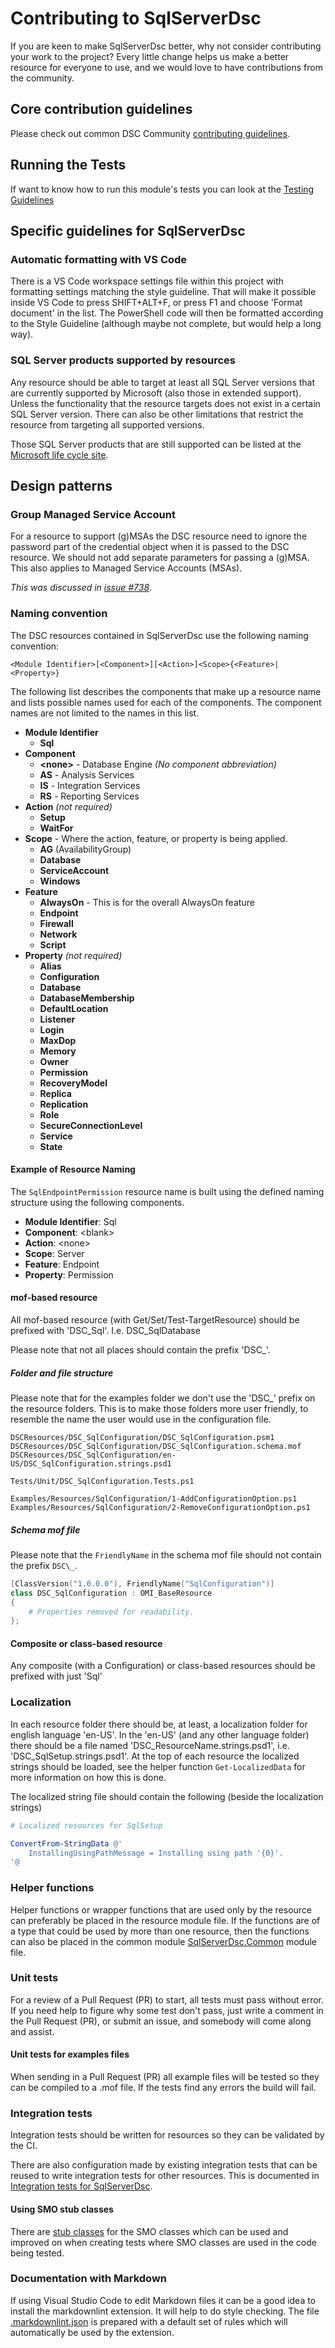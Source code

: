 # Contributing to SqlServerDsc

If you are keen to make SqlServerDsc better, why not consider contributing your work
to the project? Every little change helps us make a better resource for everyone
to use, and we would love to have contributions from the community.

## Core contribution guidelines

Please check out common DSC Community [contributing guidelines](https://dsccommunity.org/guidelines/contributing).

## Running the Tests

If want to know how to run this module's tests you can look at the [Testing Guidelines](https://dsccommunity.org/guidelines/testing-guidelines/#running-tests)

## Specific guidelines for SqlServerDsc

### Automatic formatting with VS Code

There is a VS Code workspace settings file within this project with formatting
settings matching the style guideline. That will make it possible inside VS Code
to press SHIFT+ALT+F, or press F1 and choose 'Format document' in the list. The
PowerShell code will then be formatted according to the Style Guideline
(although maybe not complete, but would help a long way).

### SQL Server products supported by resources

Any resource should be able to target at least all SQL Server versions that are
currently supported by Microsoft (also those in extended support).
Unless the functionality that the resource targets does not exist in a certain
SQL Server version.
There can also be other limitations that restrict the resource from targeting all
supported versions.

Those SQL Server products that are still supported can be listed at the
[Microsoft life cycle site](https://support.microsoft.com/en-us/lifecycle/search?alpha=SQL%20Server).

## Design patterns

### Group Managed Service Account

For a resource to support (g)MSAs the DSC resource need to ignore the password
part of the credential object when it is passed to the DSC resource. We should
not add separate parameters for passing a (g)MSA. This also applies to Managed
Service Accounts (MSAs).

_This was discussed in [issue #738](https://github.com/dsccommunity/SqlServerDsc/issues/738)_.

### Naming convention

The DSC resources contained in SqlServerDsc use the following naming convention:

```naming
<Module Identifier>[<Component>][<Action>]<Scope>{<Feature>|<Property>}
```

The following list describes the components that make up a resource name and
lists possible names used for each of the components. The component names are
not limited to the names in this list.

- **Module Identifier**
  - **Sql**
- **Component**
  - **\<none\>** - Database Engine _(No component abbreviation)_
  - **AS** - Analysis Services
  - **IS** - Integration Services
  - **RS** - Reporting Services
- **Action** _(not required)_
  - **Setup**
  - **WaitFor**
- **Scope** - Where the action, feature, or property is being applied.
  - **AG** (AvailabilityGroup)
  - **Database**
  - **ServiceAccount**
  - **Windows**
- **Feature**
  - **AlwaysOn** - This is for the overall AlwaysOn feature
  - **Endpoint**
  - **Firewall**
  - **Network**
  - **Script**
- **Property** _(not required)_
  - **Alias**
  - **Configuration**
  - **Database**
  - **DatabaseMembership**
  - **DefaultLocation**
  - **Listener**
  - **Login**
  - **MaxDop**
  - **Memory**
  - **Owner**
  - **Permission**
  - **RecoveryModel**
  - **Replica**
  - **Replication**
  - **Role**
  - **SecureConnectionLevel**
  - **Service**
  - **State**

#### Example of Resource Naming

The `SqlEndpointPermission` resource name is built using the defined
naming structure using the following components.

- **Module Identifier**: Sql
- **Component**: \<blank\>
- **Action**: \<none\>
- **Scope**: Server
- **Feature**: Endpoint
- **Property**: Permission

#### mof-based resource

All mof-based resource (with Get/Set/Test-TargetResource) should be prefixed with
'DSC\_Sql'. I.e. DSC\_SqlDatabase

Please note that not all places should contain the prefix 'DSC\_'.

##### Folder and file structure

Please note that for the examples folder we don't use the 'DSC\_' prefix on the
resource folders.
This is to make those folders more user friendly, to resemble the name the user
would use in the configuration file.

```Text
DSCResources/DSC_SqlConfiguration/DSC_SqlConfiguration.psm1
DSCResources/DSC_SqlConfiguration/DSC_SqlConfiguration.schema.mof
DSCResources/DSC_SqlConfiguration/en-US/DSC_SqlConfiguration.strings.psd1

Tests/Unit/DSC_SqlConfiguration.Tests.ps1

Examples/Resources/SqlConfiguration/1-AddConfigurationOption.ps1
Examples/Resources/SqlConfiguration/2-RemoveConfigurationOption.ps1
```

##### Schema mof file

Please note that the `FriendlyName` in the schema mof file should not contain the
prefix `DSC\_`.

```powershell
[ClassVersion("1.0.0.0"), FriendlyName("SqlConfiguration")]
class DSC_SqlConfiguration : OMI_BaseResource
{
    # Properties removed for readability.
};
```

#### Composite or class-based resource

Any composite (with a Configuration) or class-based resources should be prefixed
with just 'Sql'

### Localization

In each resource folder there should be, at least, a localization folder for
english language 'en-US'.
In the 'en-US' (and any other language folder) there should be a file named
'DSC_ResourceName.strings.psd1', i.e.
'DSC_SqlSetup.strings.psd1'.
At the top of each resource the localized strings should be loaded, see the helper
function `Get-LocalizedData` for more information on how this is done.

The localized string file should contain the following (beside the localization
strings)

```powershell
# Localized resources for SqlSetup

ConvertFrom-StringData @'
    InstallingUsingPathMessage = Installing using path '{0}'.
'@
```

### Helper functions

Helper functions or wrapper functions that are used only by the resource can preferably
be placed in the resource module file. If the functions are of a type that could
be used by more than
one resource, then the functions can also be placed in the common module
[SqlServerDsc.Common](https://github.com/dsccommunity/SqlServerDsc/blob/master/source/Modules/SqlServerDsc.Common)
module file.

### Unit tests

For a review of a Pull Request (PR) to start, all tests must pass without error.
If you need help to figure why some test don't pass, just write a comment in the
Pull Request (PR), or submit an issue, and somebody will come along and assist.

#### Unit tests for examples files

When sending in a Pull Request (PR) all example files will be tested so they can
be compiled to a .mof file. If the tests find any errors the build will fail.

### Integration tests

Integration tests should be written for resources so they can be validated by
the CI.

There are also configuration made by existing integration tests that can be reused
to write integration tests for other resources. This is documented in
[Integration tests for SqlServerDsc](https://github.com/PowerShell/SqlServerDsc/blob/dev/Tests/Integration/README.md).

#### Using SMO stub classes

There are [stub classes](https://github.com/PowerShell/SqlServerDsc/blob/dev/Tests/Unit/Stubs/SMO.cs)
for the SMO classes which can be used and improved on when creating tests where
SMO classes are used in the code being tested.

### Documentation with Markdown

If using Visual Studio Code to edit Markdown files it can be a good idea to install
the markdownlint extension. It will help to do style checking.
The file [.markdownlint.json](/.markdownlint.json) is prepared with a default set
of rules which will automatically be used by the extension.
